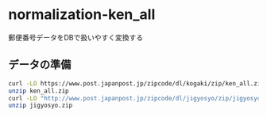 # normalization-ken_all
郵便番号データをDBで扱いやすく変換する

## データの準備

```sh
curl -LO https://www.post.japanpost.jp/zipcode/dl/kogaki/zip/ken_all.zip
unzip ken_all.zip
curl -LO "http://www.post.japanpost.jp/zipcode/dl/jigyosyo/zip/jigyosyo.zip" -o jigyosyo.zip
unzip jigyosyo.zip
```
